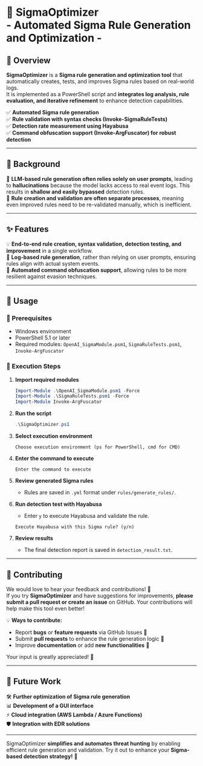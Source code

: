 # 🚀 SigmaOptimizer  <br> - Automated Sigma Rule Generation and Optimization -  

## 🎯 Overview  
**SigmaOptimizer** is a **Sigma rule generation and optimization tool** that automatically creates, tests, and improves Sigma rules based on real-world logs.  
It is implemented as a PowerShell script and **integrates log analysis, rule evaluation, and iterative refinement** to enhance detection capabilities.  

✅ **Automated Sigma rule generation**  
✅ **Rule validation with syntax checks (Invoke-SigmaRuleTests)**  
✅ **Detection rate measurement using Hayabusa**  
✅ **Command obfuscation support (Invoke-ArgFuscator) for robust detection**  

---

## 📜 Background  
🔹 **LLM-based rule generation often relies solely on user prompts**, leading to **hallucinations** because the model lacks access to real event logs. This results in **shallow and easily bypassed** detection rules.  
🔹 **Rule creation and validation are often separate processes**, meaning even improved rules need to be re-validated manually, which is inefficient.  

---

## ✨ Features  
💡 **End-to-end rule creation, syntax validation, detection testing, and improvement** in a single workflow.  
📂 **Log-based rule generation**, rather than relying on user prompts, ensuring rules align with actual system events.  
🔄 **Automated command obfuscation support**, allowing rules to be more resilient against evasion techniques.  

---

## 🚀 Usage  
### 🔧 Prerequisites  
- Windows environment  
- PowerShell 5.1 or later  
- Required modules: `OpenAI_SigmaModule.psm1`, `SigmaRuleTests.psm1`, `Invoke-ArgFuscator`  

### 🏁 Execution Steps  
1. **Import required modules**  
    ```powershell
    Import-Module .\OpenAI_SigmaModule.psm1 -Force
    Import-Module .\SigmaRuleTests.psm1 -Force
    Import-Module Invoke-ArgFuscator
    ```

2. **Run the script**  
    ```powershell
    .\SigmaOptimizer.ps1
    ```

3. **Select execution environment**  
    ```
    Choose execution environment (ps for PowerShell, cmd for CMD)
    ```

4. **Enter the command to execute**  
    ```
    Enter the command to execute
    ```

5. **Review generated Sigma rules**  
    - Rules are saved in `.yml` format under `rules/generate_rules/`.  

6. **Run detection test with Hayabusa**  
    - Enter `y` to execute Hayabusa and validate the rule.  
    ```
    Execute Hayabusa with this Sigma rule? (y/n)
    ```

7. **Review results**  
    - The final detection report is saved in `detection_result.txt`.  

---
## 🤝 Contributing  
We would love to hear your feedback and contributions! 🚀  
If you try **SigmaOptimizer** and have suggestions for improvements, **please submit a pull request or create an issue** on GitHub. Your contributions will help make this tool even better!  

💡 **Ways to contribute:**  
- Report **bugs** or **feature requests** via GitHub Issues 🐛  
- Submit **pull requests** to enhance the rule generation logic 🔧  
- Improve **documentation** or add **new functionalities** 📝  

Your input is greatly appreciated! 🙌

---
## 🔮 Future Work  
🛠 **Further optimization of Sigma rule generation**  
📊 **Development of a GUI interface**  
⚡ **Cloud integration (AWS Lambda / Azure Functions)**  
🛡 **Integration with EDR solutions**  

---

SigmaOptimizer **simplifies and automates threat hunting** by enabling efficient rule generation and validation. Try it out to enhance your **Sigma-based detection strategy!** 🚀

